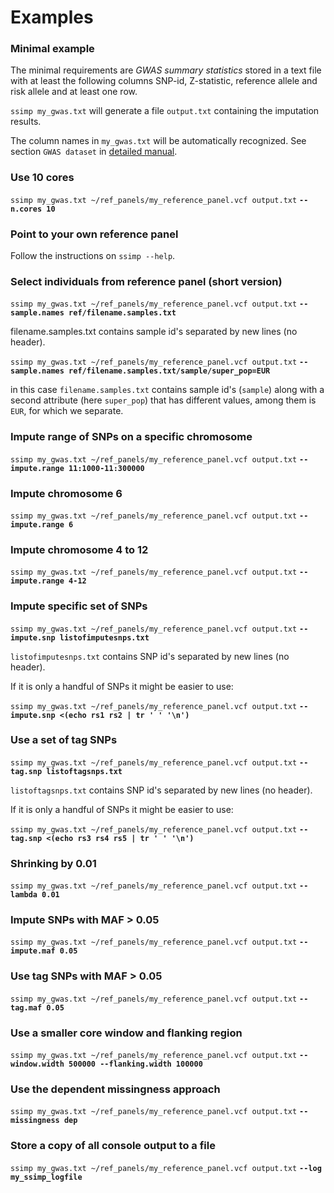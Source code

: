 [//]: ==================================
# Examples
[//]: ==================================


### Minimal example
[//]: -------------------------------
The minimal requirements are *GWAS summary statistics* stored in a text file with at least the following columns SNP-id, Z-statistic, reference allele and risk allele and at least one row.

`ssimp my_gwas.txt` will generate a file `output.txt` containing the imputation results.

The column names in `my_gwas.txt` will be automatically recognized. See section `GWAS dataset` in [detailed manual](https://github.com/sinarueeger/ssimp_software/blob/master/docu/manual.md).

### Use 10 cores

`ssimp my_gwas.txt ~/ref_panels/my_reference_panel.vcf output.txt` **`--n.cores 10`**


### Point to your own reference panel

Follow the instructions on `ssimp --help`.

### Select individuals from reference panel (short version)

`ssimp my_gwas.txt ~/ref_panels/my_reference_panel.vcf output.txt` **`--sample.names ref/filename.samples.txt`**

filename.samples.txt contains sample id's separated by new lines (no header). 

`ssimp my_gwas.txt ~/ref_panels/my_reference_panel.vcf output.txt` **`--sample.names ref/filename.samples.txt/sample/super_pop=EUR`**

in this case `filename.samples.txt` contains sample id's (`sample`) along with a second attribute (here `super_pop`) that has different values, among them is `EUR`, for which we separate. 


### Impute range of SNPs on a specific chromosome
`ssimp my_gwas.txt ~/ref_panels/my_reference_panel.vcf output.txt` **`--impute.range 11:1000-11:300000`**


### Impute chromosome 6
`ssimp my_gwas.txt ~/ref_panels/my_reference_panel.vcf output.txt` **`--impute.range 6`**


### Impute chromosome 4 to 12
`ssimp my_gwas.txt ~/ref_panels/my_reference_panel.vcf output.txt` **`--impute.range 4-12`**


### Impute specific set of SNPs
`ssimp my_gwas.txt ~/ref_panels/my_reference_panel.vcf output.txt` **`--impute.snp listofimputesnps.txt`**

`listofimputesnps.txt` contains SNP id's separated by new lines (no header).

If it is only a handful of SNPs it might be easier to use:

`ssimp my_gwas.txt ~/ref_panels/my_reference_panel.vcf output.txt` **`--impute.snp <(echo rs1 rs2 | tr ' ' '\n')`**


### Use a set of tag SNPs
`ssimp my_gwas.txt ~/ref_panels/my_reference_panel.vcf output.txt` **`--tag.snp listoftagsnps.txt`**

`listoftagsnps.txt` contains SNP id's separated by new lines (no header).

If it is only a handful of SNPs it might be easier to use:

`ssimp my_gwas.txt ~/ref_panels/my_reference_panel.vcf output.txt` **`--tag.snp <(echo rs3 rs4 rs5 | tr ' ' '\n')`**


### Shrinking by 0.01
`ssimp my_gwas.txt ~/ref_panels/my_reference_panel.vcf output.txt` **`--lambda 0.01`**


### Impute SNPs with MAF > 0.05
`ssimp my_gwas.txt ~/ref_panels/my_reference_panel.vcf output.txt` **`--impute.maf 0.05`**


### Use tag SNPs with MAF > 0.05
`ssimp my_gwas.txt ~/ref_panels/my_reference_panel.vcf output.txt` **`--tag.maf 0.05`**


### Use a smaller core window and flanking region
`ssimp my_gwas.txt ~/ref_panels/my_reference_panel.vcf output.txt` **`--window.width 500000 --flanking.width 100000`**


### Use the dependent missingness approach
`ssimp my_gwas.txt ~/ref_panels/my_reference_panel.vcf output.txt` **`--missingness dep`**




### Store a copy of all console output to a file

`ssimp my_gwas.txt ~/ref_panels/my_reference_panel.vcf output.txt` **`--log my_ssimp_logfile`**


























	
